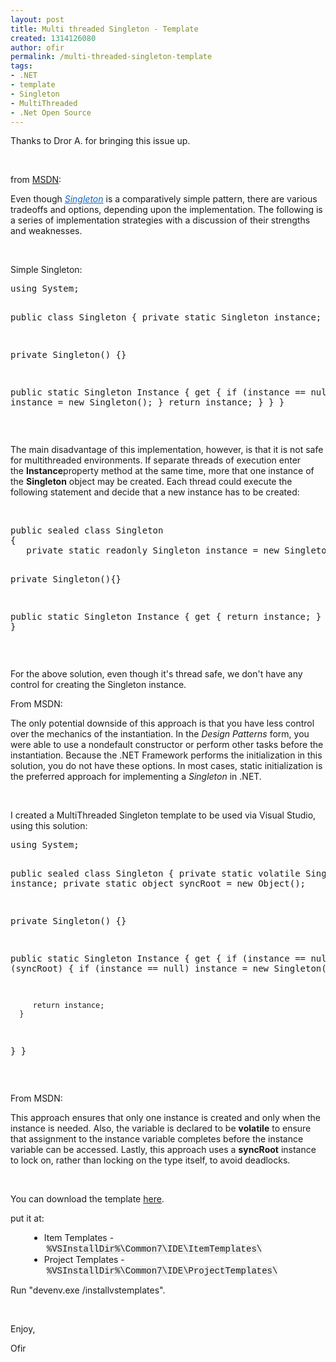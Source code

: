 ```yaml
---
layout: post
title: Multi threaded Singleton - Template
created: 1314126080
author: ofir
permalink: /multi-threaded-singleton-template
tags:
- .NET
- template
- Singleton
- MultiThreaded
- .Net Open Source
---
```

<p>Thanks to Dror A. for bringing this issue up.</p>
<p>&nbsp;</p>
<p>from <a href="http://msdn.microsoft.com/en-us/library/ff650316.aspx">MSDN</a>:</p>
<p>Even though&nbsp;<a style="color: rgb(19, 100, 196); " href="http://msdn.microsoft.com/en-us/library/ff650849.aspx"><em xmlns="http://www.w3.org/1999/xhtml">Singleton</em></a>&nbsp;is a comparatively simple pattern, there are various tradeoffs and options, depending upon the implementation. The following is a series of implementation strategies with a discussion of their strengths and weaknesses.</p>
<p>&nbsp;</p>
<p>Simple Singleton:</p>
<pre title="code" class="brush: csharp;">
using System;

public class Singleton
{
   private static Singleton instance;

   private Singleton() {}

   public static Singleton Instance
   {
      get 
      {
         if (instance == null)
         {
            instance = new Singleton();
         }
         return instance;
      }
   }
}</pre>
<p>&nbsp;</p>
<p>The main disadvantage of this implementation, however, is that it is not safe for multithreaded environments. If separate threads of execution enter the&nbsp;<strong>Instance</strong>property method at the same time, more that one instance of the&nbsp;<strong>Singleton</strong>&nbsp;object may be created. Each thread could execute the following statement and decide that a new instance has to be created:</p>
<p>&nbsp;</p>
<pre title="code" class="brush: csharp;">
public sealed class Singleton
{
   private static readonly Singleton instance = new Singleton();
   
   private Singleton(){}

   public static Singleton Instance
   {
      get 
      {
         return instance; 
      }
   }
}</pre>
<p>&nbsp;</p>
<p>For the above solution, even though it's thread safe, we don't have any control for creating the Singleton instance.</p>
<p>From MSDN:</p>
<p>The only potential downside of this approach is that you have less control over the mechanics of the instantiation. In the&nbsp;<em>Design Patterns</em>&nbsp;form, you were able to use a nondefault constructor or perform other tasks before the instantiation. Because the .NET Framework performs the initialization in this solution, you do not have these options. In most cases, static initialization is the preferred approach for implementing a&nbsp;<em>Singleton</em>&nbsp;in .NET.</p>
<p>&nbsp;</p>
<p>I created a MultiThreaded Singleton template to be used via Visual Studio, using this solution:</p>
<pre title="code" class="brush: csharp;">
using System;

public sealed class Singleton
{
   private static volatile Singleton instance;
   private static object syncRoot = new Object();

   private Singleton() {}

   public static Singleton Instance
   {
      get 
      {
         if (instance == null) 
         {
            lock (syncRoot) 
            {
               if (instance == null) 
                  instance = new Singleton();
            }
         }

         return instance;
      }
   }
}</pre>
<p>&nbsp;</p>
<p>From MSDN:</p>
<p>This approach ensures that only one instance is created and only when the instance is needed. Also, the variable is declared to be&nbsp;<strong>volatile</strong>&nbsp;to ensure that assignment to the instance variable completes before the instance variable can be accessed. Lastly, this approach uses a&nbsp;<strong>syncRoot</strong>&nbsp;instance to lock on, rather than locking on the type itself, to avoid deadlocks.</p>
<p>&nbsp;</p>
<p>You can download the template <a href="/files/Multithreaded Singleton.zip">here</a>.</p>
<p>put it at:</p>
<ul style="margin-bottom: 1em; margin-left: 30px; border-top-width: 0px; border-right-width: 0px; border-bottom-width: 0px; border-left-width: 0px; border-style: initial; border-color: initial; font-size: 14px; vertical-align: baseline; background-image: initial; background-attachment: initial; background-origin: initial; background-clip: initial; background-color: transparent; list-style-type: disc; list-style-position: initial; list-style-image: initial; ">
    <li style="border-top-width: 0px; border-right-width: 0px; border-bottom-width: 0px; border-left-width: 0px; border-style: initial; border-color: initial; font-size: 14px; vertical-align: baseline; background-image: initial; background-attachment: initial; background-origin: initial; background-clip: initial; background-color: transparent; word-wrap: break-word; ">Item Templates -&nbsp;<code style="border-top-width: 0px; border-right-width: 0px; border-bottom-width: 0px; border-left-width: 0px; border-style: initial; border-color: initial; font-size: 14px; vertical-align: baseline; background-image: initial; background-attachment: initial; background-origin: initial; background-clip: initial; background-color: rgb(238, 238, 238); font-family: Consolas, Menlo, Monaco, 'Lucida Console', 'Liberation Mono', 'DejaVu Sans Mono', 'Bitstream Vera Sans Mono', 'Courier New', monospace, serif; ">%VSInstallDir%\Common7\IDE\ItemTemplates\</code></li>
    <li style="border-top-width: 0px; border-right-width: 0px; border-bottom-width: 0px; border-left-width: 0px; border-style: initial; border-color: initial; font-size: 14px; vertical-align: baseline; background-image: initial; background-attachment: initial; background-origin: initial; background-clip: initial; background-color: transparent; word-wrap: break-word; ">Project Templates -&nbsp;<code style="border-top-width: 0px; border-right-width: 0px; border-bottom-width: 0px; border-left-width: 0px; border-style: initial; border-color: initial; font-size: 14px; vertical-align: baseline; background-image: initial; background-attachment: initial; background-origin: initial; background-clip: initial; background-color: rgb(238, 238, 238); font-family: Consolas, Menlo, Monaco, 'Lucida Console', 'Liberation Mono', 'DejaVu Sans Mono', 'Bitstream Vera Sans Mono', 'Courier New', monospace, serif; ">%VSInstallDir%\Common7\IDE\ProjectTemplates\</code></li>
</ul>
<p>Run&nbsp;&quot;devenv.exe /installvstemplates&quot;.</p>
<p>&nbsp;</p>
<p>Enjoy,</p>
<p>Ofir</p>
<p>&nbsp;</p>
